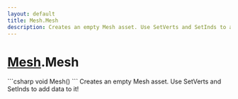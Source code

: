 ```yaml
---
layout: default
title: Mesh.Mesh
description: Creates an empty Mesh asset. Use SetVerts and SetInds to add data to it!
---
```

# [Mesh]({{site.url}}/Pages/Reference/Mesh.html).Mesh

<div class='signature' markdown='1'>
```csharp
void Mesh()
```
Creates an empty Mesh asset. Use SetVerts and SetInds to
add data to it!
</div>




